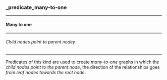 ### _predicate_many-to-one



------
#### Many to one



------
###### Child nodes point to parent nodey



------
Predicates of this kind are used to create *many-to-one* graphs in which the *child nodes point to the parent node*, the direction of the relationships goes *from leaf nodes towards the root node*.